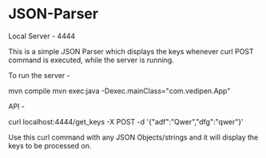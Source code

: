 # JSON-Parser

Local Server - 4444

This is a simple JSON Parser which displays the keys whenever curl POST command is executed, while the server is running.

To run the server - 

mvn compile
mvn exec:java -Dexec.mainClass="com.vedipen.App"

API - 

curl localhost:4444/get_keys -X POST -d '{"adf":"Qwer","dfg":"qwer"}'

Use this curl command with any JSON Objects/strings and it will display the keys to be processed on.

